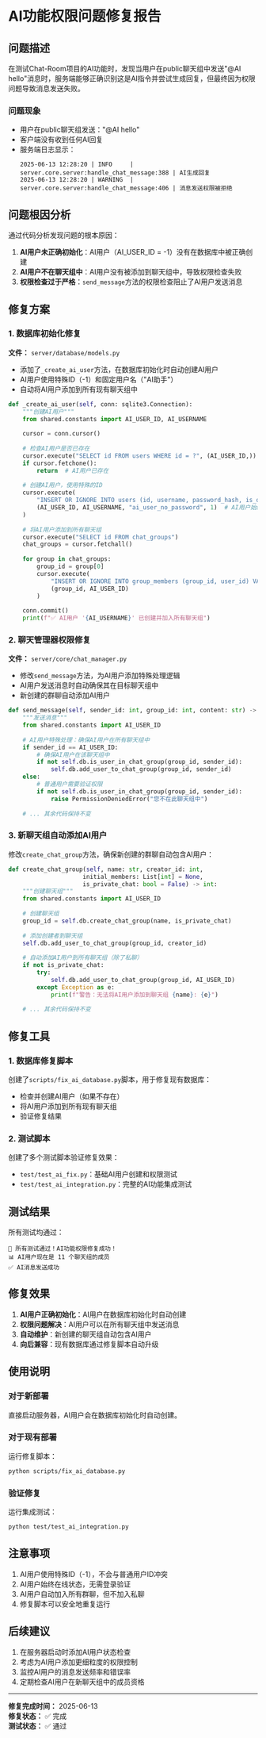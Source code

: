 # AI功能权限问题修复报告

## 问题描述

在测试Chat-Room项目的AI功能时，发现当用户在public聊天组中发送"@AI hello"消息时，服务端能够正确识别这是AI指令并尝试生成回复，但最终因为权限问题导致消息发送失败。

### 问题现象
- 用户在public聊天组发送："@AI hello"
- 客户端没有收到任何AI回复
- 服务端日志显示：
  ```
  2025-06-13 12:28:20 | INFO     | server.core.server:handle_chat_message:388 | AI生成回复
  2025-06-13 12:28:20 | WARNING  | server.core.server:handle_chat_message:406 | 消息发送权限被拒绝
  ```

## 问题根因分析

通过代码分析发现问题的根本原因：

1. **AI用户未正确初始化**：AI用户（AI_USER_ID = -1）没有在数据库中被正确创建
2. **AI用户不在聊天组中**：AI用户没有被添加到聊天组中，导致权限检查失败
3. **权限检查过于严格**：`send_message`方法的权限检查阻止了AI用户发送消息

## 修复方案

### 1. 数据库初始化修复

**文件：** `server/database/models.py`

- 添加了`_create_ai_user`方法，在数据库初始化时自动创建AI用户
- AI用户使用特殊ID（-1）和固定用户名（"AI助手"）
- 自动将AI用户添加到所有现有聊天组中

```python
def _create_ai_user(self, conn: sqlite3.Connection):
    """创建AI用户"""
    from shared.constants import AI_USER_ID, AI_USERNAME
    
    cursor = conn.cursor()
    
    # 检查AI用户是否已存在
    cursor.execute("SELECT id FROM users WHERE id = ?", (AI_USER_ID,))
    if cursor.fetchone():
        return  # AI用户已存在
    
    # 创建AI用户，使用特殊的ID
    cursor.execute(
        "INSERT OR IGNORE INTO users (id, username, password_hash, is_online) VALUES (?, ?, ?, ?)",
        (AI_USER_ID, AI_USERNAME, "ai_user_no_password", 1)  # AI用户始终在线
    )
    
    # 将AI用户添加到所有聊天组
    cursor.execute("SELECT id FROM chat_groups")
    chat_groups = cursor.fetchall()
    
    for group in chat_groups:
        group_id = group[0]
        cursor.execute(
            "INSERT OR IGNORE INTO group_members (group_id, user_id) VALUES (?, ?)",
            (group_id, AI_USER_ID)
        )
    
    conn.commit()
    print(f"✅ AI用户 '{AI_USERNAME}' 已创建并加入所有聊天组")
```

### 2. 聊天管理器权限修复

**文件：** `server/core/chat_manager.py`

- 修改`send_message`方法，为AI用户添加特殊处理逻辑
- AI用户发送消息时自动确保其在目标聊天组中
- 新创建的群聊自动添加AI用户

```python
def send_message(self, sender_id: int, group_id: int, content: str) -> ChatMessage:
    """发送消息"""
    from shared.constants import AI_USER_ID
    
    # AI用户特殊处理：确保AI用户在所有聊天组中
    if sender_id == AI_USER_ID:
        # 确保AI用户在该聊天组中
        if not self.db.is_user_in_chat_group(group_id, sender_id):
            self.db.add_user_to_chat_group(group_id, sender_id)
    else:
        # 普通用户需要验证权限
        if not self.db.is_user_in_chat_group(group_id, sender_id):
            raise PermissionDeniedError("您不在此聊天组中")
    
    # ... 其余代码保持不变
```

### 3. 新聊天组自动添加AI用户

修改`create_chat_group`方法，确保新创建的群聊自动包含AI用户：

```python
def create_chat_group(self, name: str, creator_id: int, 
                     initial_members: List[int] = None,
                     is_private_chat: bool = False) -> int:
    """创建聊天组"""
    from shared.constants import AI_USER_ID
    
    # 创建聊天组
    group_id = self.db.create_chat_group(name, is_private_chat)
    
    # 添加创建者到聊天组
    self.db.add_user_to_chat_group(group_id, creator_id)
    
    # 自动添加AI用户到所有聊天组（除了私聊）
    if not is_private_chat:
        try:
            self.db.add_user_to_chat_group(group_id, AI_USER_ID)
        except Exception as e:
            print(f"警告：无法将AI用户添加到聊天组 {name}: {e}")
    
    # ... 其余代码保持不变
```

## 修复工具

### 1. 数据库修复脚本

创建了`scripts/fix_ai_database.py`脚本，用于修复现有数据库：

- 检查并创建AI用户（如果不存在）
- 将AI用户添加到所有现有聊天组
- 验证修复结果

### 2. 测试脚本

创建了多个测试脚本验证修复效果：

- `test/test_ai_fix.py`：基础AI用户创建和权限测试
- `test/test_ai_integration.py`：完整的AI功能集成测试

## 测试结果

所有测试均通过：

```
🎉 所有测试通过！AI功能权限修复成功！
📊 AI用户现在是 11 个聊天组的成员
✅ AI消息发送成功
```

## 修复效果

1. **AI用户正确初始化**：AI用户在数据库初始化时自动创建
2. **权限问题解决**：AI用户可以在所有聊天组中发送消息
3. **自动维护**：新创建的聊天组自动包含AI用户
4. **向后兼容**：现有数据库通过修复脚本自动升级

## 使用说明

### 对于新部署
直接启动服务器，AI用户会在数据库初始化时自动创建。

### 对于现有部署
运行修复脚本：
```bash
python scripts/fix_ai_database.py
```

### 验证修复
运行集成测试：
```bash
python test/test_ai_integration.py
```

## 注意事项

1. AI用户使用特殊ID（-1），不会与普通用户ID冲突
2. AI用户始终在线状态，无需登录验证
3. AI用户自动加入所有群聊，但不加入私聊
4. 修复脚本可以安全地重复运行

## 后续建议

1. 在服务器启动时添加AI用户状态检查
2. 考虑为AI用户添加更细粒度的权限控制
3. 监控AI用户的消息发送频率和错误率
4. 定期检查AI用户在新聊天组中的成员资格

---

**修复完成时间：** 2025-06-13  
**修复状态：** ✅ 完成  
**测试状态：** ✅ 通过
